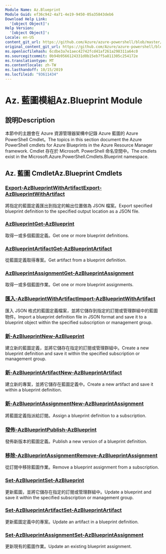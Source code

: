 ```yaml
---
Module Name: Az.Blueprint
Module Guid: ef36c942-4a71-4e19-9450-05a35843deb6
Download Help Link:
  '[object Object]': 
Help Version:
  '[object Object]': 
Locale: en-US
content_git_url: https://github.com/Azure/azure-powershell/blob/master/src/Blueprint/Blueprint/help/Az.Blueprint.md
original_content_git_url: https://github.com/Azure/azure-powershell/blob/master/src/Blueprint/Blueprint/help/Az.Blueprint.md
ms.openlocfilehash: 6cdbe3a7e1aec42742fcd41af261a298311a64c0
ms.sourcegitcommit: 0b94b9566124331d0b15eb7f5a811305c254172e
ms.translationtype: MT
ms.contentlocale: zh-TW
ms.lasthandoff: 10/15/2019
ms.locfileid: "93611434"
---
```

# <span data-ttu-id="b0c65-101">Az. 藍圖模組</span><span class="sxs-lookup"><span data-stu-id="b0c65-101">Az.Blueprint Module</span></span>
## <span data-ttu-id="b0c65-102">說明</span><span class="sxs-lookup"><span data-stu-id="b0c65-102">Description</span></span>
<span data-ttu-id="b0c65-103">本節中的主題會在 Azure 資源管理器架構中記錄 Azure 藍圖的 Azure PowerShell Cmdlet。</span><span class="sxs-lookup"><span data-stu-id="b0c65-103">The topics in this section document the Azure PowerShell cmdlets for Azure Blueprints in the Azure Resource Manager framework.</span></span> <span data-ttu-id="b0c65-104">Cmdlet 存在於 Microsoft. PowerShell 命名空間中。</span><span class="sxs-lookup"><span data-stu-id="b0c65-104">The cmdlets exist in the Microsoft.Azure.PowerShell.Cmdlets.Blueprint namespace.</span></span>

## <span data-ttu-id="b0c65-105">Az. 藍圖 Cmdlet</span><span class="sxs-lookup"><span data-stu-id="b0c65-105">Az.Blueprint Cmdlets</span></span>
### [<span data-ttu-id="b0c65-106">Export-AzBlueprintWithArtifact</span><span class="sxs-lookup"><span data-stu-id="b0c65-106">Export-AzBlueprintWithArtifact</span></span>](Export-AzBlueprintWithArtifact.md)
<span data-ttu-id="b0c65-107">將指定的藍圖定義匯出到指定的輸出位置做為 JSON 檔案。</span><span class="sxs-lookup"><span data-stu-id="b0c65-107">Export specified blueprint definition to the specified output location as a JSON file.</span></span> 

### [<span data-ttu-id="b0c65-108">AzBlueprint</span><span class="sxs-lookup"><span data-stu-id="b0c65-108">Get-AzBlueprint</span></span>](Get-AzBlueprint.md)
<span data-ttu-id="b0c65-109">取得一或多個藍圖定義。</span><span class="sxs-lookup"><span data-stu-id="b0c65-109">Get one or more blueprint definitions.</span></span>

### [<span data-ttu-id="b0c65-110">AzBlueprintArtifact</span><span class="sxs-lookup"><span data-stu-id="b0c65-110">Get-AzBlueprintArtifact</span></span>](Get-AzBlueprintArtifact.md)
<span data-ttu-id="b0c65-111">從藍圖定義取得專案。</span><span class="sxs-lookup"><span data-stu-id="b0c65-111">Get artifact from a blueprint definition.</span></span>

### [<span data-ttu-id="b0c65-112">AzBlueprintAssignment</span><span class="sxs-lookup"><span data-stu-id="b0c65-112">Get-AzBlueprintAssignment</span></span>](Get-AzBlueprintAssignment.md)
<span data-ttu-id="b0c65-113">取得一或多個藍圖作業。</span><span class="sxs-lookup"><span data-stu-id="b0c65-113">Get one or more blueprint assignments.</span></span>

### [<span data-ttu-id="b0c65-114">匯入-AzBlueprintWithArtifact</span><span class="sxs-lookup"><span data-stu-id="b0c65-114">Import-AzBlueprintWithArtifact</span></span>](Import-AzBlueprintWithArtifact.md)
<span data-ttu-id="b0c65-115">匯入 JSON 格式的藍圖定義檔案，並將它儲存到指定的訂閱或管理群組中的藍圖物件。</span><span class="sxs-lookup"><span data-stu-id="b0c65-115">Import a blueprint definition file in JSON format and save it to a blueprint object within the specified subscription or management group.</span></span>

### [<span data-ttu-id="b0c65-116">新-AzBlueprint</span><span class="sxs-lookup"><span data-stu-id="b0c65-116">New-AzBlueprint</span></span>](New-AzBlueprint.md)
<span data-ttu-id="b0c65-117">建立新的藍圖定義，並將它儲存在指定的訂閱或管理群組中。</span><span class="sxs-lookup"><span data-stu-id="b0c65-117">Create a new blueprint definition and save it within the specified subscription or management group.</span></span>

### [<span data-ttu-id="b0c65-118">新-AzBlueprintArtifact</span><span class="sxs-lookup"><span data-stu-id="b0c65-118">New-AzBlueprintArtifact</span></span>](New-AzBlueprintArtifact.md)
<span data-ttu-id="b0c65-119">建立新的專案，並將它儲存在藍圖定義中。</span><span class="sxs-lookup"><span data-stu-id="b0c65-119">Create a new artifact and save it within a blueprint definition.</span></span>

### [<span data-ttu-id="b0c65-120">新-AzBlueprintAssignment</span><span class="sxs-lookup"><span data-stu-id="b0c65-120">New-AzBlueprintAssignment</span></span>](New-AzBlueprintAssignment.md)
<span data-ttu-id="b0c65-121">將藍圖定義指派給訂閱。</span><span class="sxs-lookup"><span data-stu-id="b0c65-121">Assign a blueprint definition to a subscription.</span></span>

### [<span data-ttu-id="b0c65-122">發佈-AzBlueprint</span><span class="sxs-lookup"><span data-stu-id="b0c65-122">Publish-AzBlueprint</span></span>](Publish-AzBlueprint.md)
<span data-ttu-id="b0c65-123">發佈新版本的藍圖定義。</span><span class="sxs-lookup"><span data-stu-id="b0c65-123">Publish a new version of a blueprint definition.</span></span>

### [<span data-ttu-id="b0c65-124">移除-AzBlueprintAssignment</span><span class="sxs-lookup"><span data-stu-id="b0c65-124">Remove-AzBlueprintAssignment</span></span>](Remove-AzBlueprintAssignment.md)
<span data-ttu-id="b0c65-125">從訂閱中移除藍圖作業。</span><span class="sxs-lookup"><span data-stu-id="b0c65-125">Remove a blueprint assignment from a subscription.</span></span>

### [<span data-ttu-id="b0c65-126">Set-AzBlueprint</span><span class="sxs-lookup"><span data-stu-id="b0c65-126">Set-AzBlueprint</span></span>](Set-AzBlueprint.md)
<span data-ttu-id="b0c65-127">更新藍圖，並將它儲存在指定的訂閱或管理群組中。</span><span class="sxs-lookup"><span data-stu-id="b0c65-127">Update a blueprint and save it within the specified subscription or management group.</span></span>

### [<span data-ttu-id="b0c65-128">Set-AzBlueprintArtifact</span><span class="sxs-lookup"><span data-stu-id="b0c65-128">Set-AzBlueprintArtifact</span></span>](Set-AzBlueprintArtifact.md)
<span data-ttu-id="b0c65-129">更新藍圖定義中的專案。</span><span class="sxs-lookup"><span data-stu-id="b0c65-129">Update an artifact in a blueprint definition.</span></span>

### [<span data-ttu-id="b0c65-130">Set-AzBlueprintAssignment</span><span class="sxs-lookup"><span data-stu-id="b0c65-130">Set-AzBlueprintAssignment</span></span>](Set-AzBlueprintAssignment.md)
<span data-ttu-id="b0c65-131">更新現有的藍圖作業。</span><span class="sxs-lookup"><span data-stu-id="b0c65-131">Update an existing blueprint assignment.</span></span>


